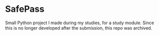 # SafePass

Small Python project I made during my studies, for a study module.
Since this is no longer developed after the submission, this repo was archived.
